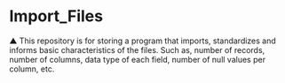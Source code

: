 # Import_Files
 ▲ This repository is for storing a program that imports, standardizes and informs basic characteristics of the files. Such as, number of records, number of columns, data type of each field, number of null values ​​per column, etc.
